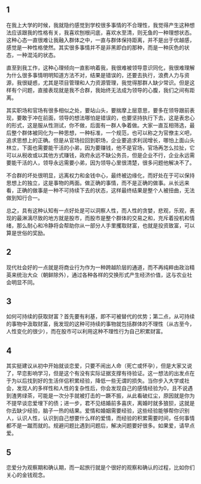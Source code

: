 ## 1

在我上大学的时候，我就隐约感觉到学校很多事情的不合理性，我觉得产生这种想法应该跟我的性格有关，我喜欢刨根问底，喜欢水至清，则无鱼的一种理想状态。这种心态一直很难让我融入群体之中，一直与群体保持距离，并不是出于优越感，感觉是一种性格使然。其实很多事情并不是非黑即白的那种，而是一种灰色的状态，一种混沌的状态。

直至到我工作，这种心理倾向一直影响着我，我很难被领导意识同化，我很难理解为什么很多事情明明知道方法不对，结果是错误的，还要去执行，浪费人力与资源，我很疑惑，尤其是项目管理和人力资源管理，我觉得那群人缺少常识。但是这样有个问题，直接表现就是我不合群，我始终无法成为领导的心腹，我们之间有距离。

其实职场和官场有很多相似之处，要站山头，要揣摩上层意思，要多在领导跟前表现，要敢于冲在前面，领导的想法哪怕是错误的，也要坚持执行下去，这是表忠心的形式，这是服从性测试，你不做，后面有一群人争着做。大家一直互相筛选，最后整个群体被同化为一种思想，一种标准，一个规范，也可以称之为官僚主义吧，追求思想上的正确。但是从官场拉回到职场，企业要追求利润增长，哪怕上面山头林立，下面也需要能干活的小弟，因为要赚钱，他不是官场，官场再怎么拉扯，它可以从税收或以其他方式赚钱，政府永远不缺公务员，但是企业不行，企业永远需要能干活的人，领导永远需要小弟，因为领导心里很清楚，很多问题他解决不了。

不合群的坏处很明显，远离权力和金钱中心，最终被边缘化，而好处在于可以保持思想上的独立，这是事物的两面。做正确的事情，而不是正确的做事。从长远来看，正确的做事是一种不可持续下去的状态，这样最终结果是整个人被扭曲，无法做到知行合一。

总之，具有这种认知有一点好处是可以洞察人性，而人性的贪婪，悲观，乐观，表现的最淋漓尽致的地方就是股市，而股市是整个群体的交易之和，充斥着投机和情绪，那么耐心和冷静将会帮助你从一部分人手里攫取财富，也就是投资致富，可以算是世俗的奖励。

## 2

现代社会好的一点就是将商业行为作为一种跨越阶层的通道，而不再纯粹由政治精英来统治大众（朝鲜除外），通过各种各样的交换形式产生经济价值，这与农业社会明显不同。

## 3

如何可持续的获取财富？首先要有利基，即不可被替代的优势；第二点，从可持续的事物中汲取财富，我发现的这种可持续的事物就包括群体的不理性（从古至今，人性变化的很少），而在股市可以利用这种不理性行为自己积累财富。

## 4

其实挺建议从初中开始就谈恋爱，只要不闹出人命（死亡或怀孕），但是大家又说了，早恋影响学习，但是这个有没有实际证据支撑有待验证。这一想法的出发点在于为以后找到好的生活伴侣积累经验，降低一些无谓的损失。当你步入大学或社会，发现人的多样性和人性的复杂性后，你会发现自己的感情经验为0，且不说遇到渣男绿茶，可能是一次分手就被打击的一蹶不振，从此看破红尘，原因就是你为不提早谈恋爱埋下的债；进一步，君不见结婚前多喜庆，离婚时就多狼狈，这就是你去缺少经验，脑子一热的结果。爱情和婚姻需要经验，这些经验能够帮你识别人，认识人性，认识到自己想要什么样的爱情，而经验的积累需要时间，任何事情都不是一蹴而就的。规避问题比遇到问题后，解决问题要好很多。如果爱，请早点爱。

## 5

恋爱分为观察期和确认期，而一起旅行就是个很好的观察和确认的过程，比如你们关心的金钱观念。

